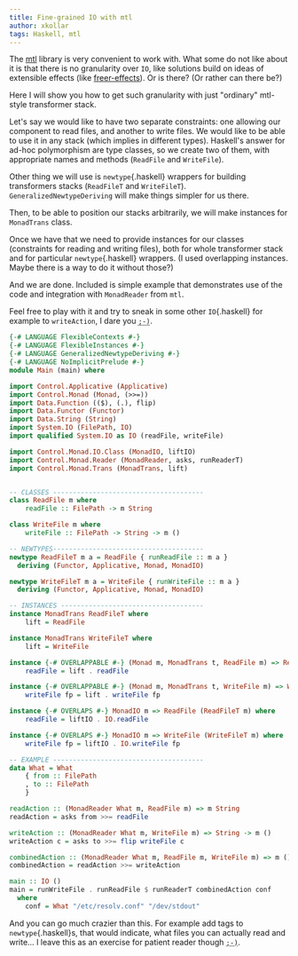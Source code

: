 ```yaml
---
title: Fine-grained IO with mtl
author: xkollar
tags: Haskell, mtl
---
```


The [mtl](https://hackage.haskell.org/package/mtl) library is very convenient
to work with. What some do not like about it is that there is no granularity
over `IO`, like solutions build on ideas of extensible effects (like
[freer-effects](https://github.com/IxpertaSolutions/freer-effects)). Or is
there? (Or rather can there be?)

Here I will show you how to get such granularity with just "ordinary"
mtl-style transformer stack.

Let's say we would like to have two separate constraints: one allowing our
component to read files, and another to write files. We would like to be able
to use it in any stack (which implies in different types). Haskell's answer for
ad-hoc polymorphism are type classes, so we create two of them, with
appropriate names and methods (`ReadFile` and `WriteFile`).

Other thing we will use is `newtype`{.haskell} wrappers for building transformers stacks
(`ReadFileT` and `WriteFileT`). `GeneralizedNewtypeDeriving` will
make things simpler for us there.

Then, to be able to position our stacks arbitrarily, we will make instances
for `MonadTrans` class.

Once we have that we need to provide instances for our classes (constraints
for reading and writing files), both for whole transformer stack and for
particular `newtype`{.haskell} wrappers. (I used overlapping instances. Maybe there is a
way to do it without those?)

And we are done. Included is simple example that demonstrates use of the code
and integration with `MonadReader` from `mtl`.

Feel free to play with it and try to sneak in some other `IO`{.haskell} for example to
`writeAction`, I dare you <abbr title="😉 :wink:">`;-)`</abbr>.

```Haskell
{-# LANGUAGE FlexibleContexts #-}
{-# LANGUAGE FlexibleInstances #-}
{-# LANGUAGE GeneralizedNewtypeDeriving #-}
{-# LANGUAGE NoImplicitPrelude #-}
module Main (main) where

import Control.Applicative (Applicative)
import Control.Monad (Monad, (>>=))
import Data.Function (($), (.), flip)
import Data.Functor (Functor)
import Data.String (String)
import System.IO (FilePath, IO)
import qualified System.IO as IO (readFile, writeFile)

import Control.Monad.IO.Class (MonadIO, liftIO)
import Control.Monad.Reader (MonadReader, asks, runReaderT)
import Control.Monad.Trans (MonadTrans, lift)


-- CLASSES --------------------------------------
class ReadFile m where
    readFile :: FilePath -> m String

class WriteFile m where
    writeFile :: FilePath -> String -> m ()

-- NEWTYPES--------------------------------------
newtype ReadFileT m a = ReadFile { runReadFile :: m a }
  deriving (Functor, Applicative, Monad, MonadIO)

newtype WriteFileT m a = WriteFile { runWriteFile :: m a }
  deriving (Functor, Applicative, Monad, MonadIO)

-- INSTANCES ------------------------------------
instance MonadTrans ReadFileT where
    lift = ReadFile

instance MonadTrans WriteFileT where
    lift = WriteFile

instance {-# OVERLAPPABLE #-} (Monad m, MonadTrans t, ReadFile m) => ReadFile (t m) where
    readFile = lift . readFile

instance {-# OVERLAPPABLE #-} (Monad m, MonadTrans t, WriteFile m) => WriteFile (t m) where
    writeFile fp = lift . writeFile fp

instance {-# OVERLAPS #-} MonadIO m => ReadFile (ReadFileT m) where
    readFile = liftIO . IO.readFile

instance {-# OVERLAPS #-} MonadIO m => WriteFile (WriteFileT m) where
    writeFile fp = liftIO . IO.writeFile fp

-- EXAMPLE --------------------------------------
data What = What
    { from :: FilePath
    , to :: FilePath
    }

readAction :: (MonadReader What m, ReadFile m) => m String
readAction = asks from >>= readFile

writeAction :: (MonadReader What m, WriteFile m) => String -> m ()
writeAction c = asks to >>= flip writeFile c

combinedAction :: (MonadReader What m, ReadFile m, WriteFile m) => m ()
combinedAction = readAction >>= writeAction

main :: IO ()
main = runWriteFile . runReadFile $ runReaderT combinedAction conf
  where
    conf = What "/etc/resolv.conf" "/dev/stdout"
```

And you can go much crazier than this. For example add tags to `newtype`{.haskell}s, that
would indicate, what files you can actually read and write… I leave this
as an exercise for patient reader though <abbr title="😉 :wink:">`;-)`</abbr>.
